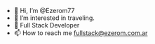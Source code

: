 - 👋 Hi, I’m @Ezerom77
- 👀 I’m interested in traveling.
- 🌱  Full Stack Developer
- 📫 How to reach me fullstack@ezerom.com.ar

<!---
Ezerom77/Ezerom77 is a ✨ special ✨ repository because its `README.md` (this file) appears on your GitHub profile.
You can click the Preview link to take a look at your changes.
--->
